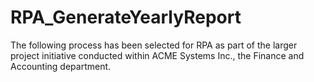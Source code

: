 ﻿# RPA_GenerateYearlyReport
The following process has been selected for RPA as part of the larger project initiative conducted within ACME Systems Inc., the Finance and Accounting department. 
